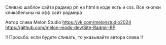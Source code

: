 Сливаю шаблон сайта радмир рп на html в коде есть и css. Все кнопки кликабельны на офф.сайт радмира


Автор слива Melon Studio
https://vk.com/melonstudio2024
https://github.com/melon-mods-dev/Site-Radmir-RP

!! Просьба: если будете сливать, то указывайте автора слива !!
